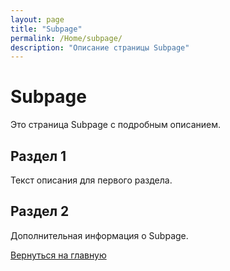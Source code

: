 ```yaml
---
layout: page
title: "Subpage"
permalink: /Home/subpage/
description: "Описание страницы Subpage"
---
```


# Subpage

Это страница Subpage с подробным описанием.

## Раздел 1
Текст описания для первого раздела.

## Раздел 2
Дополнительная информация о Subpage.

[Вернуться на главную](/)
